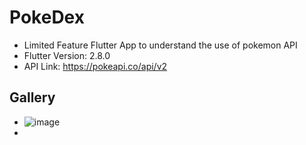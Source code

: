 # PokeDex
 - Limited Feature Flutter App to understand the use of pokemon API
 - Flutter Version: 2.8.0
 - API Link: https://pokeapi.co/api/v2


## Gallery

- ![image](https://github.com/mahnoorr1/PokeDex/assets/91974252/c0f45e1e-b609-4a79-86f5-371c2244b5f9)
- 

